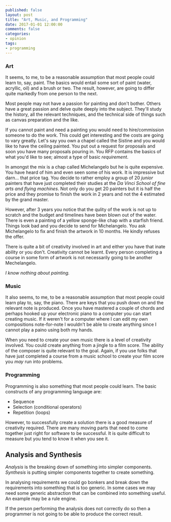 ```yaml
---
published: false
layout: post
title: "Art, Music, and Programming"
date: 2017-01-01 12:00:00
comments: false
categories:
- opinion
tags:
- programming
---
```


### Art

It seems, to me, to be a reasonable assumption that most people could learn to, say, paint.  The basics would entail some sort of paint (water, acryllic, oil) and a brush or two.  The result, however, are going to differ quite markedly from one person to the next.  

Most people may not have a passion for painting and don't bother.  Others have a great passion and delve quite deeply into the subject.  They'll study the history, all the relevant techniques, and the technical side of things such as canvas preparation and the like.

If you cannot paint and need a painting you would need to hire/commission someone to do the work.  This could get interesting and the costs are going to vary greatly.  Let's say you own a chapel called the Sistine and you would like to have the ceiling painted.  You put out a request for proposals and soon you have many proposals pouring in.  You RFP contains the basics of what you'd like to see; almost a type of basic *requirement*.  

In amongst the mix is a chap called Michelangelo but he is quite expensive.  You have heard of him and even seen some of his work.  It is impressive but darn... that price tag.  You decide to rather employ a group of 20 *junior* painters that have just completed their studies at the *Da Vinci School of fine arts and flying machines*.  Not only do you get 20 painters but it is half the price and they promise to finish the work in 2 years and not the 4 estimated by the grand master.

However, after 3 years you notice that the qulity of the work is not up to scratch and the budget and timelines have been blown out of the water.  There is even a painting of a yellow sponge-like chap with a starfish friend.  Things look bad and you decide to send for Michelangelo.  You ask Michelangelo to fix and finish the artwork in 10 months.  He kindly refuses the offer.

There is quite a bit of creativity involved in art and either you have that inate ability or you don't.  Creativity cannot be learnt.  Every person completing a course in some form of artwork is not necessarily going to be another Mechelangelo.

*I know nothing about painting.*

### Music

It also seems, to me, to be a reasonable assumption that most people could learn play to, say, the piano.  There are keys that you push down on and the relevant note is produced.  Once you have mastered a couple of chords and perhaps hooked up your electronic piano to a computer you can start creating music.  If it weren't for a computer where I can edit my own compositions note-for-note I wouldn't be able to create anything since I cannot play a paino using both my hands.

When you need to create your own music there is a level of creativity involved.  You could create anything from a jingle to a film score.  The ability of the composer is quite relevant to the goal.  Again, if you use folks that have just completed a course from a music school to create your film score you *may* run into problems.

### Programming

Programming is also something that most people could learn.  The basic constructs of any programming language are:

- Sequence
- Selection (conditional operators)
- Repetition (loops)

However, to successfully create a solution there is a good measure of creativity required.  There are many moving parts that need to come together just right for software to be successful.  It is quite difficult to measure but you tend to know it when you see it.

## Analysis and Synthesis

*Analysis* is the breaking down of something into simpler components.  *Synthesis* is putting simpler components together to create something.

In analysing requirements we could go bonkers and break down the requirements into something that is too generic.  In some cases we may need some generic abstraction that can be combined into something useful.  An example may be a rule engine.

If the person performing the analysis does not correctly do so then a programmer is not going to be able to produce the correct result.

